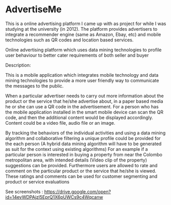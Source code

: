 # AdvertiseMe
This is a online advertising platform I came up with as project for while I was studying at the university (in 2012). The platform provides advertisers to
integrate a recommender engine (same as Amazon, Ebay, etc) and mobile technologies such as QR codes and location based services.
 
Online advertising platform which uses data mining technologies to profile user behaviour to better cater requirements of both seller and buyer

Description:

This is a mobile application which integrates mobile technology and data mining technologies to provide a more user friendly way to communicate the messages to the public.

When a particular advertiser needs to carry out more information about the product or the service that he/she advertise about, in a paper based media he or she can use a QR code in the advertisement. For a person who has the mobile application installed in the smart mobile device can scan the QR code, and then the additional content would be displayed accordingly. Content could be a video file, audio file or an image.

By tracking the behaviors of the individual activities and using a data mining algorithm and collaborative filtering a unique profile could be provided for the each person (A hybrid data mining algorithm will have to be generated as suit for the context using existing algorithms) For an example if a particular person is interested in buying a property from near the Colombo metropolitan area, with intended details (Video clip of the property) suggestions can be provided.
Furthermore users are allowed to rate and comment on the particular product or the service that he/she is viewed. These ratings and comments can be used for customer segmenting and product or service evaluations

See screenshots : https://drive.google.com/open?id=14evWDPAjzl5EprQ1X6pUWCs9c4Wqcanw
